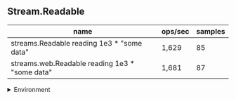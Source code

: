 ## Stream.Readable

|name|ops/sec|samples|
|-|-|-|
|streams.Readable reading 1e3 * "some data"|1,629|85|
|streams.web.Readable reading 1e3 * "some data"|1,681|87|


<details>
<summary>Environment</summary>

* __Machine:__ linux x64 | 2 vCPUs | 6.8GB Mem
* __Run:__ Wed Oct 25 2023 04:54:35 GMT+0000 (Coordinated Universal Time)
</details>

<!--
{"environment":{"platform":"linux","arch":"x64","cpus":2,"totalMemory":6.7597503662109375},"benchmarks":[{"name":"streams.Readable reading 1e3 * \"some data\"","opsSec":1628.9942094355597,"samples":4},{"name":"streams.web.Readable reading 1e3 * \"some data\"","opsSec":1680.8677734876455,"samples":6}]}-->
